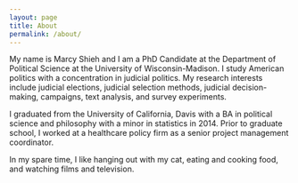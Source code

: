 ```yaml
---
layout: page
title: About
permalink: /about/
---
```


My name is Marcy Shieh and I am a PhD Candidate at the Department of Political Science at the University of Wisconsin-Madison. I study American politics with a concentration in judicial politics. My research interests include judicial elections, judicial selection methods, judicial decision-making, campaigns, text analysis, and survey experiments.

I graduated from the University of California, Davis with a BA in political science and philosophy with a minor in statistics in 2014. Prior to graduate school, I worked at a healthcare policy firm as a senior project management coordinator.

In my spare time, I like hanging out with my cat, eating and cooking food, and watching films and television.
